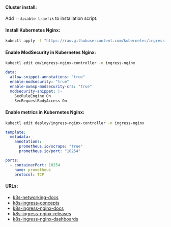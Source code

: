#### Cluster install:
Add `--disable traefik` to installation script.

#### Install Kubernetes Nginx:
```bash
kubectl apply -f "https://raw.githubusercontent.com/kubernetes/ingress-nginx/controller-v1.8.2/deploy/static/provider/cloud/deploy.yaml"
```

#### Enable ModSecurity in Kubernetes Nginx:
```bash
kubectl edit cm/ingress-nginx-controller -n ingress-nginx
```
```yaml
data:
  allow-snippet-annotations: "true"
  enable-modsecurity: "true"
  enable-owasp-modsecurity-crs: "true"
  modsecurity-snippet: |-
    SecRuleEngine On
    SecRequestBodyAccess On
```

#### Enable metrics in Kubernetes Nginx:
```bash
kubectl edit deploy/ingress-nginx-controller -n ingress-nginx
```
```yaml
template:
  metadata:
    annotations:
      prometheus.io/scrape: "true"
      prometheus.io/port: "10254"
```
```yaml
ports:
  - containerPort: 10254
    name: prometheus
    protocol: TCP
```

#### URLs:
- [k3s-networking-docs](https://docs.k3s.io/networking)
- [k8s-ingress-concepts](https://kubernetes.io/docs/concepts/services-networking/ingress/)
- [k8s-ingress-nginx-docs](https://kubernetes.github.io/ingress-nginx/)
- [k8s-ingress-nginx-releases](https://github.com/kubernetes/ingress-nginx/releases)
- [k8s-ingress-nginx-dashboards](https://github.com/kubernetes/ingress-nginx/tree/main/deploy/grafana/dashboards)
